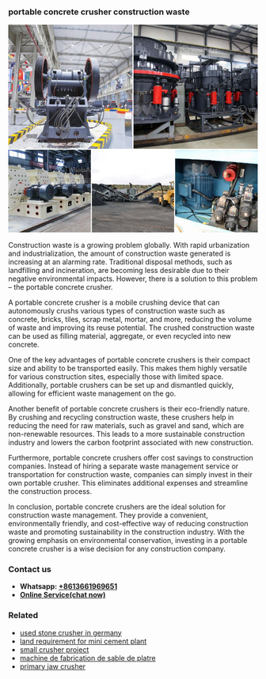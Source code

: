 <h3>portable concrete crusher construction waste</h3><img src='1708408426.jpg' alt=''><p>Construction waste is a growing problem globally. With rapid urbanization and industrialization, the amount of construction waste generated is increasing at an alarming rate. Traditional disposal methods, such as landfilling and incineration, are becoming less desirable due to their negative environmental impacts. However, there is a solution to this problem – the portable concrete crusher.</p><p>A portable concrete crusher is a mobile crushing device that can autonomously crushs various types of construction waste such as concrete, bricks, tiles, scrap metal, mortar, and more, reducing the volume of waste and improving its reuse potential. The crushed construction waste can be used as filling material, aggregate, or even recycled into new concrete.</p><p>One of the key advantages of portable concrete crushers is their compact size and ability to be transported easily. This makes them highly versatile for various construction sites, especially those with limited space. Additionally, portable crushers can be set up and dismantled quickly, allowing for efficient waste management on the go.</p><p>Another benefit of portable concrete crushers is their eco-friendly nature. By crushing and recycling construction waste, these crushers help in reducing the need for raw materials, such as gravel and sand, which are non-renewable resources. This leads to a more sustainable construction industry and lowers the carbon footprint associated with new construction.</p><p>Furthermore, portable concrete crushers offer cost savings to construction companies. Instead of hiring a separate waste management service or transportation for construction waste, companies can simply invest in their own portable crusher. This eliminates additional expenses and streamline the construction process.</p><p>In conclusion, portable concrete crushers are the ideal solution for construction waste management. They provide a convenient, environmentally friendly, and cost-effective way of reducing construction waste and promoting sustainability in the construction industry. With the growing emphasis on environmental conservation, investing in a portable concrete crusher is a wise decision for any construction company.</p><h3>Contact us</h3><ul><li><strong>Whatsapp:&nbsp;<a href="https://wa.me/8613661969651">+8613661969651</a></strong></li><li><a href="https://swt.shibang-china.com/?git&amp;zhl&amp;portable concrete crusher construction waste"><strong>Online Service(chat now)</strong></a></li></ul><h3>Related</h3><ul><li><a href='used stone crusher in germany.md'>used stone crusher in germany</a></li><li><a href='land requirement for mini cement plant.md'>land requirement for mini cement plant</a></li><li><a href='small crusher project.md'>small crusher project</a></li><li><a href='machine de fabrication de sable de platre.md'>machine de fabrication de sable de platre</a></li><li><a href='primary jaw crusher.md'>primary jaw crusher</a></li></ul>